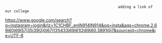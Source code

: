                                                         adding a link of our college 
https://www.google.com/search?q=instagram+login&rlz=1C1CHBF_enIN914IN914&oq=insta&aqs=chrome.2.69i60j69i57j35i39l2j0i67i131i433j69i61l2j69i60.3891j0j7&sourceid=chrome&ie=UTF-8
